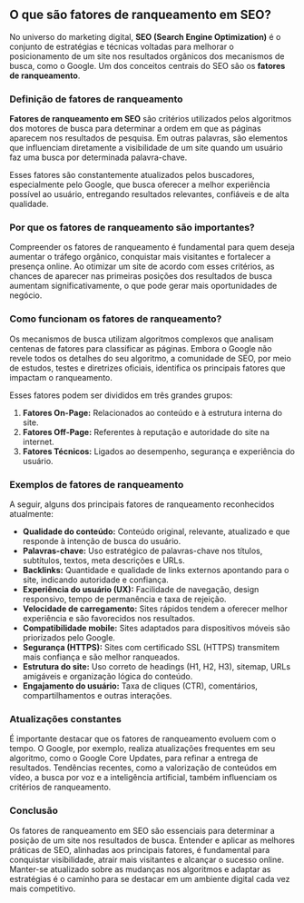 
## O que são fatores de ranqueamento em SEO?

No universo do marketing digital, **SEO (Search Engine Optimization)** é o conjunto de estratégias e técnicas voltadas para melhorar o posicionamento de um site nos resultados orgânicos dos mecanismos de busca, como o Google. Um dos conceitos centrais do SEO são os **fatores de ranqueamento**.

### Definição de fatores de ranqueamento

**Fatores de ranqueamento em SEO** são critérios utilizados pelos algoritmos dos motores de busca para determinar a ordem em que as páginas aparecem nos resultados de pesquisa. Em outras palavras, são elementos que influenciam diretamente a visibilidade de um site quando um usuário faz uma busca por determinada palavra-chave.

Esses fatores são constantemente atualizados pelos buscadores, especialmente pelo Google, que busca oferecer a melhor experiência possível ao usuário, entregando resultados relevantes, confiáveis e de alta qualidade.

### Por que os fatores de ranqueamento são importantes?

Compreender os fatores de ranqueamento é fundamental para quem deseja aumentar o tráfego orgânico, conquistar mais visitantes e fortalecer a presença online. Ao otimizar um site de acordo com esses critérios, as chances de aparecer nas primeiras posições dos resultados de busca aumentam significativamente, o que pode gerar mais oportunidades de negócio.

### Como funcionam os fatores de ranqueamento?

Os mecanismos de busca utilizam algoritmos complexos que analisam centenas de fatores para classificar as páginas. Embora o Google não revele todos os detalhes do seu algoritmo, a comunidade de SEO, por meio de estudos, testes e diretrizes oficiais, identifica os principais fatores que impactam o ranqueamento.

Esses fatores podem ser divididos em três grandes grupos:

1. **Fatores On-Page:** Relacionados ao conteúdo e à estrutura interna do site.
2. **Fatores Off-Page:** Referentes à reputação e autoridade do site na internet.
3. **Fatores Técnicos:** Ligados ao desempenho, segurança e experiência do usuário.

### Exemplos de fatores de ranqueamento

A seguir, alguns dos principais fatores de ranqueamento reconhecidos atualmente:

- **Qualidade do conteúdo:** Conteúdo original, relevante, atualizado e que responde à intenção de busca do usuário.
- **Palavras-chave:** Uso estratégico de palavras-chave nos títulos, subtítulos, textos, meta descrições e URLs.
- **Backlinks:** Quantidade e qualidade de links externos apontando para o site, indicando autoridade e confiança.
- **Experiência do usuário (UX):** Facilidade de navegação, design responsivo, tempo de permanência e taxa de rejeição.
- **Velocidade de carregamento:** Sites rápidos tendem a oferecer melhor experiência e são favorecidos nos resultados.
- **Compatibilidade mobile:** Sites adaptados para dispositivos móveis são priorizados pelo Google.
- **Segurança (HTTPS):** Sites com certificado SSL (HTTPS) transmitem mais confiança e são melhor ranqueados.
- **Estrutura do site:** Uso correto de headings (H1, H2, H3), sitemap, URLs amigáveis e organização lógica do conteúdo.
- **Engajamento do usuário:** Taxa de cliques (CTR), comentários, compartilhamentos e outras interações.

### Atualizações constantes

É importante destacar que os fatores de ranqueamento evoluem com o tempo. O Google, por exemplo, realiza atualizações frequentes em seu algoritmo, como o Google Core Updates, para refinar a entrega de resultados. Tendências recentes, como a valorização de conteúdos em vídeo, a busca por voz e a inteligência artificial, também influenciam os critérios de ranqueamento.

### Conclusão

Os fatores de ranqueamento em SEO são essenciais para determinar a posição de um site nos resultados de busca. Entender e aplicar as melhores práticas de SEO, alinhadas aos principais fatores, é fundamental para conquistar visibilidade, atrair mais visitantes e alcançar o sucesso online. Manter-se atualizado sobre as mudanças nos algoritmos e adaptar as estratégias é o caminho para se destacar em um ambiente digital cada vez mais competitivo.
```
